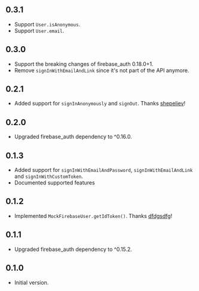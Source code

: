 ## 0.3.1

- Support `User.isAnonymous`.
- Support `User.email`.

## 0.3.0

- Support the breaking changes of firebase_auth 0.18.0+1.
- Remove `signInWithEmailAndLink` since it's not part of the API anymore.

## 0.2.1

- Added support for `signInAnonymously` and `signOut`. Thanks [shepeliev](https://github.com/shepeliev)!

## 0.2.0

- Upgraded firebase_auth dependency to ^0.16.0.

## 0.1.3

- Added support for `signInWithEmailAndPassword`, `signInWithEmailAndLink` and `signInWithCustomToken`.
- Documented supported features

## 0.1.2

- Implemented `MockFirebaseUser.getIdToken()`. Thanks [dfdgsdfg](https://github.com/atn832/firebase_auth_mocks/pull/2)!

## 0.1.1

- Upgraded firebase_auth dependency to ^0.15.2.

## 0.1.0

- Initial version.
